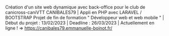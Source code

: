 Création d'un site web dynamique avec back-office pour le club de canicross-caniVTT CANIBALES79 | 
Appli en PHP avec LARAVEL / BOOTSTRAP
Projet de fin de formation " Développeur web et web mobile " | 
Début du projet : 13/02/2023 | 
Deadline : 26/03/2023 | 
Actuellement en ligne ! => https://canibales79.emmanuelle-boinot.fr/
